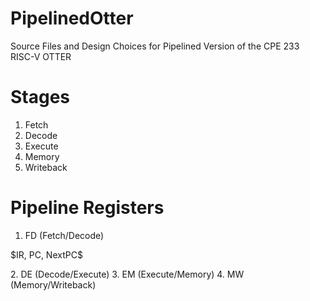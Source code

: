 # PipelinedOtter
Source Files and Design Choices for Pipelined Version of the CPE 233 RISC-V OTTER

# Stages
1. Fetch
2. Decode
3. Execute
4. Memory
5. Writeback

# Pipeline Registers
1. FD (Fetch/Decode)
<p>          $IR, PC, NextPC$</p> 
2. DE (Decode/Execute)
3. EM (Execute/Memory)
4. MW (Memory/Writeback)


